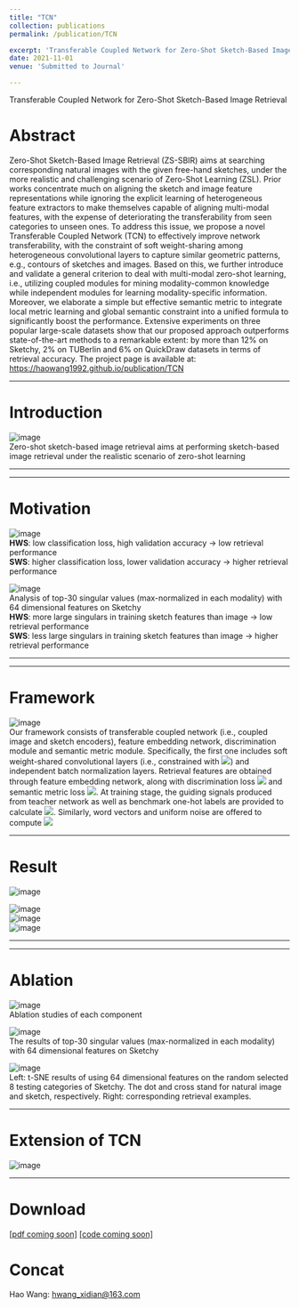 ```yaml
---
title: "TCN"
collection: publications
permalink: /publication/TCN

excerpt: 'Transferable Coupled Network for Zero-Shot Sketch-Based Image Retrieval'
date: 2021-11-01
venue: 'Submitted to Journal'

---
```

Transferable Coupled Network for Zero-Shot Sketch-Based Image Retrieval  
# Abstract
Zero-Shot Sketch-Based Image Retrieval (ZS-SBIR) aims at searching corresponding natural 
images with the given free-hand sketches, under the more realistic and challenging scenario 
of Zero-Shot Learning (ZSL). Prior works concentrate much on aligning the sketch and image 
feature representations while ignoring the explicit learning of heterogeneous feature extractors 
to make themselves capable of aligning multi-modal features, with the expense of deteriorating the 
transferability from seen categories to unseen ones. To address this issue, we propose a novel 
Transferable Coupled Network (TCN) to effectively improve network transferability, with the constraint 
of soft weight-sharing among heterogeneous convolutional layers to capture similar geometric patterns, e.g., 
contours of sketches and images. Based on this, we further introduce and validate a general criterion 
to deal with multi-modal zero-shot learning, i.e., utilizing coupled modules for mining modality-common 
knowledge while independent modules for learning modality-specific information. Moreover, we elaborate 
a simple but effective semantic metric to integrate local metric learning and global semantic constraint 
into a unified formula to significantly boost the performance. Extensive experiments on three popular 
large-scale datasets show that our proposed approach outperforms state-of-the-art methods to a remarkable 
extent: by more than 12% on Sketchy, 2% on TUBerlin and 6% on QuickDraw datasets in terms of retrieval 
accuracy. The project page is available at: https://haowang1992.github.io/publication/TCN


---
# Introduction
![image](/files/Submitted2PAMI/intro.png)  
Zero-shot sketch-based image retrieval aims at performing sketch-based image retrieval under the realistic scenario of zero-shot learning  
 
---

---
# Motivation
![image](/files/Submitted2PAMI/moti.png)  
**HWS**: low classification loss, high validation accuracy -> low retrieval performance  
**SWS**: higher classification loss, lower validation accuracy -> higher retrieval performance  

![image](/files/Submitted2PAMI/moti2.png)  
Analysis of top-30 singular values (max-normalized in each modality) with 64 dimensional features on Sketchy  
**HWS**: more large singulars in training sketch features than image -> low retrieval performance  
**SWS**: less large singulars in training sketch features than image -> higher retrieval performance  
  
---

---
# Framework
![image](/files/Submitted2PAMI/framework.png)  
Our framework consists of transferable coupled network (i.e., coupled image and sketch encoders), 
feature embedding network, discrimination module and semantic metric module. Specifically, 
the first one includes soft weight-shared convolutional layers (i.e., constrained with <img src="http://www.forkosh.com/mathtex.cgi? \Large \mathcal{L}_{SWS}">) and 
independent batch normalization layers. Retrieval features are obtained through feature embedding network, 
along with discrimination loss <img src="http://www.forkosh.com/mathtex.cgi? \Large \mathcal{L}_{DIS}"> and semantic metric loss <img src="http://www.forkosh.com/mathtex.cgi? \Large \mathcal{L}_{SEM}">. At training stage, 
the guiding signals produced from teacher network as well as benchmark one-hot labels are provided to 
calculate <img src="http://www.forkosh.com/mathtex.cgi? \Large \mathcal{L}_{DIS}">. Similarly, word vectors and uniform noise are offered to compute <img src="http://www.forkosh.com/mathtex.cgi? \Large \mathcal{L}_{SEM}">
  
---
# Result
![image](/files/Submitted2PAMI/res.png)  


![image](/files/Submitted2PAMI/res2.png)  
![image](/files/Submitted2PAMI/res3.png)    
![image](/files/Submitted2PAMI/res4.png)  
  
---

---
# Ablation
![image](/files/Submitted2PAMI/ab1.png)  
Ablation studies of each component


![image](/files/Submitted2PAMI/ab2.png)  
The results of top-30 singular values (max-normalized in each modality) with 64 dimensional features on Sketchy  


![image](/files/Submitted2PAMI/ab3.png)    
Left: t-SNE results of using 64 dimensional features on the random selected 8 testing categories of Sketchy. 
The dot and cross stand for natural image and sketch, respectively. Right: corresponding retrieval examples.  
  
---

# Extension of TCN
![image](/files/Submitted2PAMI/ext1.png)  
  
---

# Download
[[pdf coming soon]](/files/Submitted2PAMI/tcn.pdf)
[[code coming soon]](https://github.com/haowang1992/TCN)


# Concat
Hao Wang: hwang_xidian@163.com

